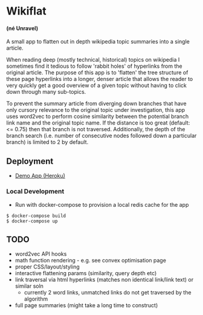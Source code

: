 # Wikiflat
#### (né Unravel)
A small app to flatten out in depth wikipedia topic summaries into a single article.

When reading deep (mostly technical, historical) topics on wikipedia I sometimes find it tedious to follow 'rabbit holes' of hyperlinks from the original article. The purpose of this app is to 'flatten' the tree structure of these page hyperlinks into a longer, denser article that allows the reader to very quickly get a good overview of a given topic without having to click down through many sub-topics.

To prevent the summary article from diverging down branches that have only cursory relevance to the original topic under investigation, this app uses word2vec to perform cosine similarity between the potential branch link name and the original topic name. If the distance is too great (default: <= 0.75) then that branch is not traversed. Additionally, the depth of the branch search (i.e. number of consecutive nodes followed down a particular branch) is limited to 2 by default.

## Deployment
- [Demo App (Heroku)](http://wikiflat.herokuapp.com)

### Local Development
- Run with docker-compose to provision a local redis cache for the app
```
$ docker-compose build
$ docker-compose up
```

## TODO
- word2vec API hooks
- math function rendering - e.g. see convex optimisation page
- proper CSS/layout/styling
- interactive flattening params (similarity, query depth etc)
- link traversal via html hyperlinks (matches non identical link/link text) or similar soln
	- currently 2 word links, unmatched links do not get traversed by the algorithm
- full page summaries (might take a long time to construct)